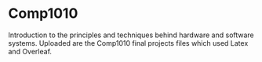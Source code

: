 # Comp1010
Introduction to the principles and techniques behind hardware and software systems.
Uploaded are the Comp1010 final projects files which used Latex and Overleaf.
